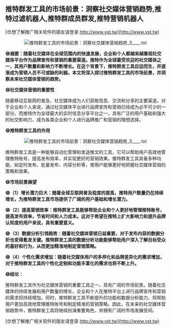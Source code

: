 ## **推特群发工具的市场前景：洞察社交媒体营销趋势,推特过滤机器人,推特群成员群发,推特营销机器人**

[😍想了解推广相关软件的朋友请登录 http://www.vst.tw](http://www.vst.tw)

 <center><img src="https://vst.tw/MP4/tuiguang/png/0.png" alt="推特群发工具的市场前景：洞察社交媒体营销趋势_3____.txt"></center>

**😄摘要：随着社交媒体在全球范围内的快速发展，企业和个人都越来越重视社交媒体平台作为品牌宣传和营销的重要渠道。推特作为全球最受欢迎的社交媒体之一，其用户数量和影响力不断增长。在这个背景下，推特群发工具应运而生，并逐渐成为营销人员不可或缺的利器。本文将深入探讨推特群发工具的市场前景，并洞察未来社交媒体营销的趋势。**

**😄社交媒体营销的重要性**

随着移动互联网的普及，社交媒体成为人们获取信息、交流和分享的主要渠道。对于企业和个人来说，通过社交媒体平台进行品牌宣传和营销已经成为必不可少的一部分。而推特作为全球最大的实时信息分享平台之一，具有广泛的用户基础和强大的社交影响力，成为各类企业和个人进行品牌推广和营销的理想选择。

**😄推特群发工具的作用**

 <center><img src="https://vst.tw/MP4/tuiguang/png/8.png" alt="推特群发工具的市场前景：洞察社交媒体营销趋势_3____.txt"></center>

推特群发工具是一种能够自动化管理和发送推文的工具，它可以帮助用户高效地管理推特账号，提高发布效率，并实现更好的营销效果。推特群发工具具备多种功能，如定时发布、批量发布、内容分析等，使用户能够更好地把握社交媒体营销的策略和效果。

**😄市场前景展望**

**😄（1）增长潜力巨大：随着全球互联网普及程度的提高，推特用户数量仍在持续增长，为推特群发工具市场提供了广阔的用户基础和增长潜力。**

**😄（2）提高营销效率：推特群发工具能够帮助企业和个人更好地管理推特账号，提高发布效率，节省时间和人力成本。这对于希望在推特上扩大影响力和提升品牌认知度的用户来说，具有重要意义。**

**😄（3）数据分析引领趋势：随着社交媒体营销日益重要，对于发布内容的数据分析也变得愈发关键。推特群发工具的数据分析功能能够帮助用户深入了解目标受众的喜好和行为，从而更加精准地制定营销策略。**

**😄（4）个性化需求增加：随着社交媒体用户的多样化和品牌差异化的需求增加，对于推特群发工具的个性化定制和功能丰富化的需求也将不断上升。**

**😄结论：**

推特群发工具作为社交媒体营销的重要工具之一，具有广阔的市场前景。随着社交媒体的持续发展和用户数量的增长，企业和个人在推特平台上进行品牌宣传和营销的需求将持续增加。同时，推特群发工具不断提升的功能和数据分析能力，将帮助用户更加高效地管理推特账号和制定精准的营销策略。因此，在未来的社交媒体营销趋势中，推特群发工具将继续扮演重要角色，并拥有广阔的市场发展空间。

[😍想了解推广相关软件的朋友请登录 http://www.vst.tw](http://www.vst.tw)



